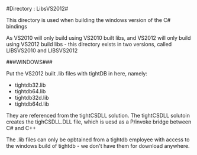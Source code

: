 #Directory : LibsVS2012#

This directory is used when building the windows version of the C# bindings  

As VS2010 will only build using VS2010 built libs, and VS2012 will only build using VS2012 build libs - this directory exists in two versions, called LIBSVS2010 and LIBSVS2012

###WINDOWS###

Put the VS2012 built .lib files with tightDB in here, namely:

- tightdb32.lib
- tightdb64.lib
- tightdb32d.lib
- tightdb64d.lib

They are referenced from the tightCSDLL solution. The tightCSDLL solutoin creates the tighCSDLL.DLL file, which is uesd as a P/invoke bridge between C# and C++

The .lib files can only be opbtained from a tightdb employee with access to the windows build of tightdb - we don't have them for download anywhere.
